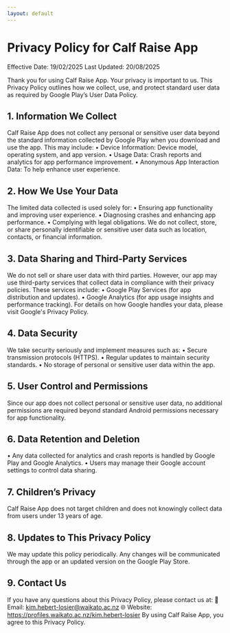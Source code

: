 ```yaml
---
layout: default
---
```


# Privacy Policy for Calf Raise App

Effective Date: 19/02/2025
Last Updated: 20/08/2025

Thank you for using Calf Raise App. Your privacy is important to us. This Privacy Policy outlines how we collect, use, and protect standard user data as required by Google Play’s User Data Policy.

## 1. Information We Collect
Calf Raise App does not collect any personal or sensitive user data beyond the standard information collected by Google Play when you download and use the app. This may include:
•	Device Information: Device model, operating system, and app version.
•	Usage Data: Crash reports and analytics for app performance improvement.
•	Anonymous App Interaction Data: To help enhance user experience.

## 2. How We Use Your Data
The limited data collected is used solely for:
•	Ensuring app functionality and improving user experience.
•	Diagnosing crashes and enhancing app performance.
•	Complying with legal obligations.
We do not collect, store, or share personally identifiable or sensitive user data such as location, contacts, or financial information.

## 3. Data Sharing and Third-Party Services
We do not sell or share user data with third parties. However, our app may use third-party services that collect data in compliance with their privacy policies. These services include:
•	Google Play Services (for app distribution and updates).
•	Google Analytics (for app usage insights and performance tracking).
For details on how Google handles your data, please visit Google's Privacy Policy.

## 4. Data Security
We take security seriously and implement measures such as:
•	Secure transmission protocols (HTTPS).
•	Regular updates to maintain security standards.
•	No storage of personal or sensitive user data within the app.

## 5. User Control and Permissions
Since our app does not collect personal or sensitive user data, no additional permissions are required beyond standard Android permissions necessary for app functionality.

## 6. Data Retention and Deletion
•	Any data collected for analytics and crash reports is handled by Google Play and Google Analytics.
•	Users may manage their Google account settings to control data sharing.

## 7. Children’s Privacy
Calf Raise App does not target children and does not knowingly collect data from users under 13 years of age.

## 8. Updates to This Privacy Policy
We may update this policy periodically. Any changes will be communicated through the app or an updated version on the Google Play Store.

## 9. Contact Us
If you have any questions about this Privacy Policy, please contact us at:
📧 Email: kim.hebert-losier@waikato.ac.nz
🌐 Website: https://profiles.waikato.ac.nz/kim.hebert-losier 
By using Calf Raise App, you agree to this Privacy Policy.
